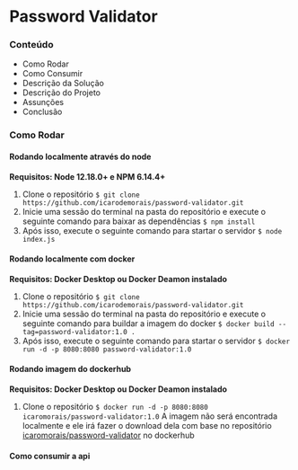 # Password Validator

### Conteúdo

- Como Rodar
- Como Consumir
- Descrição da Solução
- Descrição do Projeto
- Assunções
- Conclusão

### Como Rodar

#### Rodando localmente através do node
**Requisitos: Node 12.18.0+ e NPM 6.14.4+**
1. Clone o repositório
	`$ git clone https://github.com/icarodemorais/password-validator.git`
2. Inicie uma sessão do terminal na pasta do repositório e execute o seguinte comando para baixar as dependências
	`$ npm install`
3. Após isso, execute o seguinte comando para startar o servidor
	`$ node index.js`

#### Rodando localmente com docker
**Requisitos: Docker Desktop ou Docker Deamon instalado**
1. Clone o repositório
	`$ git clone https://github.com/icarodemorais/password-validator.git`
2. Inicie uma sessão do terminal na pasta do repositório e execute o seguinte comando para buildar a imagem do docker
	`$ docker build --tag=password-validator:1.0 .`
3. Após isso, execute o seguinte comando para startar o servidor
	`$ docker run -d -p 8080:8080 password-validator:1.0`

#### Rodando imagem do dockerhub
**Requisitos: Docker Desktop ou Docker Deamon instalado**
1. Clone o repositório
	`$ docker run -d -p 8080:8080 icaromorais/password-validator:1.0`
	A imagem não será encontrada localmente e ele irá fazer o download dela com base no repositório [icaromorais/password-validator](https://hub.docker.com/repository/docker/icaromorais/password-validator) no dockerhub

#### Como consumir a api
